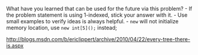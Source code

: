 What have you learned that can be used for the future via this problem?
    - If the problem statement is using 1-indexed, stick your answer with it.
    - Use small examples to verify ideas is always helpful.
    - `new` will not initialize memory location, use `new int[5]();` instead;

http://blogs.msdn.com/b/ericlippert/archive/2010/04/22/every-tree-there-is.aspx
